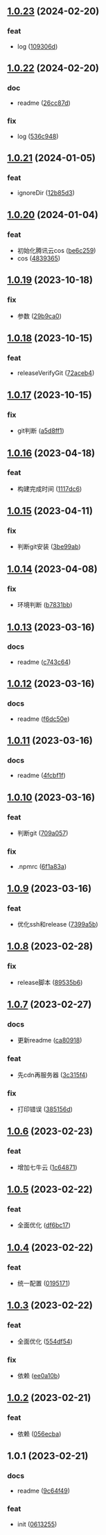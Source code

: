 ## [1.0.23](https://github.com/galaxy-s10/billd-deploy/compare/v1.0.22...v1.0.23) (2024-02-20)


### feat

* log ([109306d](https://github.com/galaxy-s10/billd-deploy/commit/109306d3bffb3da77a82ad16da451cfece33113f))



## [1.0.22](https://github.com/galaxy-s10/billd-deploy/compare/v1.0.21...v1.0.22) (2024-02-20)


### doc

* readme ([26cc87d](https://github.com/galaxy-s10/billd-deploy/commit/26cc87d0abc16ff70f990ca140b4eeb1f78945f9))

### fix

* log ([536c948](https://github.com/galaxy-s10/billd-deploy/commit/536c948e1591634522cc01b5fbcac1afef7f9dfa))



## [1.0.21](https://github.com/galaxy-s10/billd-deploy/compare/v1.0.20...v1.0.21) (2024-01-05)


### feat

* ignoreDir ([12b85d3](https://github.com/galaxy-s10/billd-deploy/commit/12b85d3c0a2701965ec78688a5b3c8e6de3f6f38))



## [1.0.20](https://github.com/galaxy-s10/billd-deploy/compare/v1.0.19...v1.0.20) (2024-01-04)


### feat

* 初始化腾讯云cos ([be6c259](https://github.com/galaxy-s10/billd-deploy/commit/be6c2593b8e3b9be025437d4d25b1af8c18df5c9))
* cos ([4839365](https://github.com/galaxy-s10/billd-deploy/commit/48393656be79a82ea1a46263cf5ff0f48f3cb754))



## [1.0.19](https://github.com/galaxy-s10/billd-deploy/compare/v1.0.18...v1.0.19) (2023-10-18)


### fix

* 参数 ([29b9ca0](https://github.com/galaxy-s10/billd-deploy/commit/29b9ca0148241ef78fadac4daa38db74372d8e71))



## [1.0.18](https://github.com/galaxy-s10/billd-deploy/compare/v1.0.17...v1.0.18) (2023-10-15)


### feat

* releaseVerifyGit ([72aceb4](https://github.com/galaxy-s10/billd-deploy/commit/72aceb44d99d3429b0513345684a61ace93c6d8a))



## [1.0.17](https://github.com/galaxy-s10/billd-deploy/compare/v1.0.16...v1.0.17) (2023-10-15)


### fix

* git判断 ([a5d8ff1](https://github.com/galaxy-s10/billd-deploy/commit/a5d8ff1f70134b5119c7ff90e42f01c70b4f8bae))



## [1.0.16](https://github.com/galaxy-s10/billd-deploy/compare/v1.0.15...v1.0.16) (2023-04-18)


### feat

* 构建完成时间 ([1117dc6](https://github.com/galaxy-s10/billd-deploy/commit/1117dc6c72f25e79138f09c60acdeaf7e9f07533))



## [1.0.15](https://github.com/galaxy-s10/billd-deploy/compare/v1.0.14...v1.0.15) (2023-04-11)


### fix

* 判断git安装 ([3be99ab](https://github.com/galaxy-s10/billd-deploy/commit/3be99ab01257aec89dc7cf82782586610b7b3bba))



## [1.0.14](https://github.com/galaxy-s10/billd-deploy/compare/v1.0.13...v1.0.14) (2023-04-08)


### fix

* 环境判断 ([b7831bb](https://github.com/galaxy-s10/billd-deploy/commit/b7831bbc3f9115bccd8e2d12adbaa795f0844d1f))



## [1.0.13](https://github.com/galaxy-s10/billd-deploy/compare/v1.0.12...v1.0.13) (2023-03-16)


### docs

* readme ([c743c64](https://github.com/galaxy-s10/billd-deploy/commit/c743c6415c3171ff04da0f5433a094b994be4c21))



## [1.0.12](https://github.com/galaxy-s10/billd-deploy/compare/v1.0.11...v1.0.12) (2023-03-16)


### docs

* readme ([f6dc50e](https://github.com/galaxy-s10/billd-deploy/commit/f6dc50ed53af0763feb34cf2788771fb7c42123b))



## [1.0.11](https://github.com/galaxy-s10/billd-deploy/compare/v1.0.10...v1.0.11) (2023-03-16)


### docs

* readme ([4fcbf1f](https://github.com/galaxy-s10/billd-deploy/commit/4fcbf1f4b09e2f745a5e7dab56c125ba2b69b182))



## [1.0.10](https://github.com/galaxy-s10/billd-deploy/compare/v1.0.9...v1.0.10) (2023-03-16)


### feat

* 判断git ([709a057](https://github.com/galaxy-s10/billd-deploy/commit/709a057cbbf82f85c86d382c961a787e65600a69))

### fix

* .npmrc ([6f1a83a](https://github.com/galaxy-s10/billd-deploy/commit/6f1a83ab81bb97d612b171673681ef161e3e529f))



## [1.0.9](https://github.com/galaxy-s10/billd-deploy/compare/v1.0.8...v1.0.9) (2023-03-16)


### feat

* 优化ssh和release ([7399a5b](https://github.com/galaxy-s10/billd-deploy/commit/7399a5bf135ad7de129bdea1a64f6547ea3c65da))



## [1.0.8](https://github.com/galaxy-s10/billd-deploy/compare/v1.0.7...v1.0.8) (2023-02-28)


### fix

* release脚本 ([89535b6](https://github.com/galaxy-s10/billd-deploy/commit/89535b615dc6e8e2fdf4628889706b224de159b4))



## [1.0.7](https://github.com/galaxy-s10/billd-deploy/compare/v1.0.6...v1.0.7) (2023-02-27)


### docs

* 更新readme ([ca80918](https://github.com/galaxy-s10/billd-deploy/commit/ca8091886671e40a4e3faf77dcf7da18b4f8abb2))

### feat

* 先cdn再服务器 ([3c315f4](https://github.com/galaxy-s10/billd-deploy/commit/3c315f45c71fd19e3b1bbaf3d43476b8691cf306))

### fix

* 打印错误 ([385156d](https://github.com/galaxy-s10/billd-deploy/commit/385156dfcb199514b2a5ccc135d41dd9b060eb52))



## [1.0.6](https://github.com/galaxy-s10/billd-deploy/compare/v1.0.5...v1.0.6) (2023-02-23)


### feat

* 增加七牛云 ([1c64871](https://github.com/galaxy-s10/billd-deploy/commit/1c648710d519cb3985dcd0f59f47fd701442f7d3))



## [1.0.5](https://github.com/galaxy-s10/billd-deploy/compare/v1.0.4...v1.0.5) (2023-02-22)


### feat

* 全面优化 ([df6bc17](https://github.com/galaxy-s10/billd-deploy/commit/df6bc17b0f0dd5cf3a6b15ebab31f1f936c06722))



## [1.0.4](https://github.com/galaxy-s10/billd-deploy/compare/v1.0.3...v1.0.4) (2023-02-22)


### feat

* 统一配置 ([0195171](https://github.com/galaxy-s10/billd-deploy/commit/0195171ac9799c19151086b6b73852213182d4ec))



## [1.0.3](https://github.com/galaxy-s10/billd-deploy/compare/v1.0.2...v1.0.3) (2023-02-22)


### feat

* 全面优化 ([554df54](https://github.com/galaxy-s10/billd-deploy/commit/554df54c8517f7adb81dec7af99f58381a1dad03))

### fix

* 依赖 ([ee0a10b](https://github.com/galaxy-s10/billd-deploy/commit/ee0a10b0bfad37699c084b5cd449dc0ed8c7ebec))



## [1.0.2](https://github.com/galaxy-s10/ldcloud-deploy/compare/v1.0.1...v1.0.2) (2023-02-21)


### feat

* 依赖 ([056ecba](https://github.com/galaxy-s10/ldcloud-deploy/commit/056ecbad0e28fa2b29656bfede3ebef6722f1597))



## 1.0.1 (2023-02-21)


### docs

* readme ([9c64f49](https://github.com/galaxy-s10/ldcloud-deploy/commit/9c64f498941eeac194749216d82d852720f08094))

### feat

* init ([0613255](https://github.com/galaxy-s10/ldcloud-deploy/commit/0613255a0749952db5caec2b98004488f1cbe12e))



